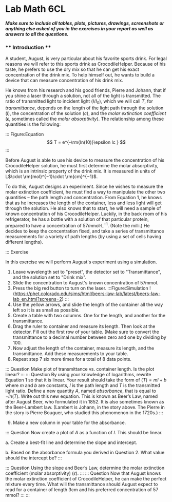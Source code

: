 # Lab Math 6CL
<!--### April 4, 2017-->

***Make sure to include all tables, plots, pictures, drawings, screenshots or anything else asked of you in the exercises in your report as well as answers to all the questions.***

### ** Introduction **
A student, August, is very particular about his favorite sports drink. For legal reasons we will refer to this sports drink as CrocodileHelper.  Because of his taste, he prefers to use the dry mix so that he can get his exact concentration of the drink mix. To help himself out, he wants to build a device that can measure concentration of his drink mix. 

He knows from his research and his good friends, Pierre and Johann, that if you shine a laser through a solution, not all of the light is transmitted. The ratio of transmitted light to incident light ($I/I_0$), which we will call *T*, for *transmittance*, depends on the length of the light path through the solution ($l$), the concentration of the solution ($c$), and the *molar extinction coefficient* ($\epsilon$, sometimes called the *molar absorptivity*).  The relationship among these quantities is the following:

::: Figure:Equation
$$
T = e^{-\rm{ln(10)}\epsilon lc }
$$
:::

Before August is able to use his device to measure the concentration of his CrocodileHelper solution, he must first determine the molar absorptivity, which is an intrinsic property of the drink mix.  It is measured in units of L$\cdot \rm{mol}^{−1}\cdot \rm{cm}^{−1}$.

To do this, August designs an experiment.  Since he wishes to measure the molar extinction coefficient, he must find a way to manipulate the other two quantities &ndash; the path length and concentration. From Equation 1, he knows that as he increases the length of the container, less and less light will get through the solution. He also knows that to start, he will need a sample of known concentration of his CrocodileHelper. Luckily, in the back room of his refrigerator, he has a bottle with a solution of that particular protein, prepared to have a concentration of $57 m$mol$\cdot$L$^{−1}$. (Note the milli.) He decides to keep the concentration fixed, and take a series of transmittance measurements for a variety of path lengths (by using a set of cells having different lengths).


::: Exercise

In this exercise we will perform August's experiment using a simulation. 

1. Leave wavelength set to "preset", the detector set to "Transmittance", and the solution set to "Drink mix".
2. Slide the concentration to August's known concentration of $57 \text{mmol}$. 
3. Press the big red button to turn on the laser. 
:::Figure:Simulation
!(https://phet.colorado.edu/sims/html/beers-law-lab/latest/beers-law-lab_en.html?screens=2)
:::
4. Use the yellow arrows, and slide the length of the container all the way left so it is as small as possible. 
5. Create a table with two columns. One for the length, and another for the transmittance.
6. Drag the ruler to container and measure its length. Then look at the detector. Fill out the first row of your table. (Make sure to convert the transmittance to a decimal number between zero and one by dividing by 100.
7. Now adjust the length of the container, measure its length, and the transmittance. Add these measurements to your table.
8. Repeat step 7 six more times for a total of 8 data points.

::: Question
Make plot of transmittance vs. container length.  Is the plot linear?
:::
::: Question
By using your knowledge of logarithms, rewrite Equation 1 so that it is linear.  Your result should take the form of $(T) =ml+b$ where $m$ and $b$ are constants, $l$ is the path length and $T$ is the transmitted light ratio.  Define a new quantity $A$,  named *absorbance*, that is equal to $−ln(T)$.  Write out this new equation.  This is known as Beer’s Law, named after August Beer, who formulated it in 1852. It is also sometimes known as the Beer-Lambert law. (Lambert is Johann, in the story above. The Pierre in the story is Pierre Bouguer, who studied this phenomenon in the 1720s.) 
:::

9. Make a new column in your table for the absorbance. 

::: Question
Now create a plot of $A$ as a function of $l$. This should be linear. 

a. Create a best-fit line and determine the slope and intercept. 

b. Based on the absorbance formula you derived in Question 2. What value should the intercept be?
:::

::: Question
Using the slope and Beer’s Law, determine the molar extinction coefficient (molar absorptivity) ($\epsilon$).
:::
::: Question
Now that August knows the molar extinction coefficient of CrocodileHelper, he can make the perfect mixture every time. What will the transmittance should August expect to read for a container of length 3cm and his preferred concentration of 57 mmol?
:::
:::

